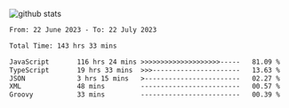 
![github stats](https://github-readme-stats.vercel.app/api?username=realmahd1&show_icons=true&theme=codeSTACKr&hide_rank=true&count_private=true)

<!--START_SECTION:waka-->

```txt
From: 22 June 2023 - To: 22 July 2023

Total Time: 143 hrs 33 mins

JavaScript       116 hrs 24 mins >>>>>>>>>>>>>>>>>>>>-----   81.09 %
TypeScript       19 hrs 33 mins  >>>----------------------   13.63 %
JSON             3 hrs 15 mins   >------------------------   02.27 %
XML              48 mins         -------------------------   00.57 %
Groovy           33 mins         -------------------------   00.39 %
```

<!--END_SECTION:waka-->
